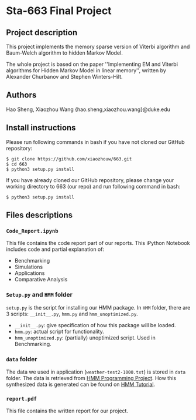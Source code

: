 # Sta-663 Final Project

## Project description

This project implements the memory sparse version of Viterbi algorithm and Baum-Welch algorithm to hidden Markov Model. 

The whole project is based on the paper ''Implementing EM and Viterbi algorithms for Hidden Markov Model in linear memory'', written by Alexander Churbanov and Stephen Winters-Hilt.

## Authors
Hao Sheng, Xiaozhou Wang
{hao.sheng,xiaozhou.wang}@duke.edu

## Install instructions

Please run following commands in bash if you have not cloned our GitHub repository:

```
$ git clone https://github.com/xiaozhouw/663.git
$ cd 663
$ python3 setup.py install
```

If you have already cloned our GitHub repository, please change your working directory to 663 (our repo) and run following command in bash:

```
$ python3 setup.py install
```
## Files descriptions

### `Code_Report.ipynb`

This file contains the code report part of our reports. This iPython Notebook includes code and partial explanation of:
- Benchmarking
- Simulations
- Applications
- Comparative Analysis

### `Setup.py` and `HMM` folder

`setup.py` is the script for installing our HMM package. 
In `HMM` folder, there are 3 scripts: `__init__.py`, `hmm.py` and `hmm_unoptimized.py`.

- `__init__.py`: give specification of how this package will be loaded.
- `hmm.py`: actual script for functionality.
- `hmm_unoptimized.py`: (partially) unoptimized script. Used in Benchmarking.

### `data` folder
The data we used in application (`weather-test2-1000.txt`) is stored in `data` folder. The data is retrieved from [HMM Programming Project](https://inst.eecs.berkeley.edu/~cs188/sp08/projects/hmm/project_hmm.html). How this synthesized data is generated can be found on [HMM Tutorial](https://inst.eecs.berkeley.edu/~cs188/sp08/slides/tr-98-041-1.pdf).

### `report.pdf`

This file contains the written report for our project.
